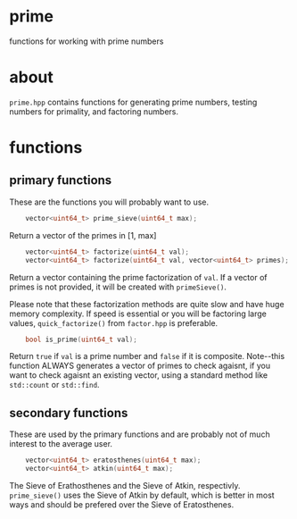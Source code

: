 # prime
functions for working with prime numbers

# about

`prime.hpp` contains functions for generating prime numbers, testing 
numbers for primality, and factoring numbers.

# functions

## primary functions
   
These are the functions you will probably want to use.

```C++
    vector<uint64_t> prime_sieve(uint64_t max);  
```

Return a vector of the primes in [1, max]

```C++
    vector<uint64_t> factorize(uint64_t val);
    vector<uint64_t> factorize(uint64_t val, vector<uint64_t> primes);
```

Return a vector containing the prime factorization of `val`. If a
vector of primes is not provided, it will be created with `primeSieve()`.

Please note that these factorization methods are quite slow and have
huge memory complexity. If speed is essential or you will be factoring
large values, `quick_factorize()` from `factor.hpp` is preferable.

```C++
    bool is_prime(uint64_t val);
```

Return `true` if `val` is a prime number and `false` if it is composite.
Note--this function ALWAYS generates a vector of primes to check agaisnt,
if you want to check agaisnt an existing vector, using a standard method
like `std::count` or `std::find`.


## secondary functions

These are used by the primary functions and are probably not of much
interest to the average user.

```C++
    vector<uint64_t> eratosthenes(uint64_t max);
    vector<uint64_t> atkin(uint64_t max);
```

The Sieve of Erathosthenes and the Sieve of Atkin, respectivly.
`prime_sieve()` uses the Sieve of Atkin by default, which is better in
most ways and should be prefered over the Sieve of Eratosthenes.
